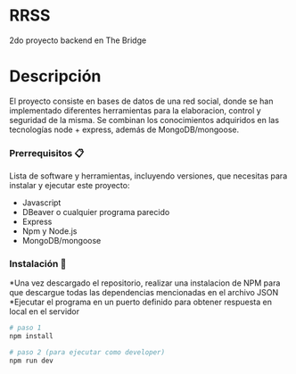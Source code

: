 # RRSS
2do proyecto backend en The Bridge

# Descripción
El proyecto consiste en bases de datos de una red social, donde se han implementado diferentes herramientas para la elaboracion, control y seguridad de la misma. Se combinan los conocimientos adquiridos en las tecnologías node + express, además de MongoDB/mongoose.

### Prerrequisitos 📋

Lista de software y herramientas, incluyendo versiones, que necesitas para instalar y ejecutar este proyecto:

- Javascript
- DBeaver o cualquier programa parecido
- Express
- Npm y Node.js
- MongoDB/mongoose

### Instalación 🔧

*Una vez descargado el repositorio, realizar una instalacion de NPM para que descargue todas las dependencias mencionadas en el archivo JSON
*Ejecutar el programa en un puerto definido para obtener respuesta en local en el servidor

```bash
# paso 1
npm install
```

```bash
# paso 2 (para ejecutar como developer)
npm run dev
```
